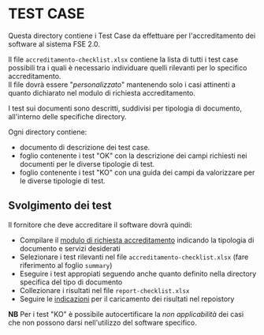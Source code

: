 # TEST CASE

Questa directory contiene i Test Case da effettuare per l'accreditamento dei software al sistema FSE 2.0.

Il file `accreditamento-checklist.xlsx` contiene la lista di tutti i test case possibili tra i quali è necessario individuare quelli rilevanti per lo specifico accreditamento.  
Il file dovrà essere "*personalizzato*" mantenendo solo i casi attinenti a quanto dichiarato nel modulo di richiesta accreditamento.

I test sui documenti sono descritti, suddivisi per tipologia di documento, all'interno delle specifiche directory.
 
Ogni directory contiene:

* documento di descrizione dei test case.
* foglio contenente i test "OK" con la descrizione dei campi richiesti nei documenti per le diverse tipologie di test.
* foglio contenente i test "KO" con una guida dei campi da valorizzare per le diverse tipologie di test.

## Svolgimento dei test

Il fornitore che deve accreditare il software dovrà quindi:

* Compilare il [modulo di richiesta accreditamento](https://ec.europa.eu/eusurvey/runner/FSE-raccolta-id-applicativo) indicando la tipologia di documento e servizi desiderati
* Selezionare i test rilevanti nel file `accreditamento-checklist.xlsx` (fare riferimento al foglio `summary`)
* Eseguire i test appropiati seguendo anche quanto definito nella directory specifica del tipo di documento
* Collezionare i risultati nel file `report-checklist.xlsx`
* Seguire le [indicazioni](../) per il caricamento dei risultati nel repoistory

**NB** Per i test "KO" è possibile autocertificare la *non applicabilità* dei casi che non possono darsi nell'utilizzo del software specifico.
